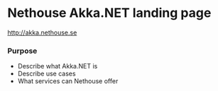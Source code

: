 # Nethouse Akka.NET landing page

http://akka.nethouse.se

### Purpose

* Describe what Akka.NET is
* Describe use cases
* What services can Nethouse offer


